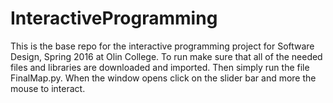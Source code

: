 # InteractiveProgramming
This is the base repo for the interactive programming project for Software Design, Spring 2016 at Olin College. To run make sure that all of the needed files and libraries are downloaded and imported. Then simply run the file FinalMap.py. When the window opens click on the slider bar and more the mouse to interact. 
